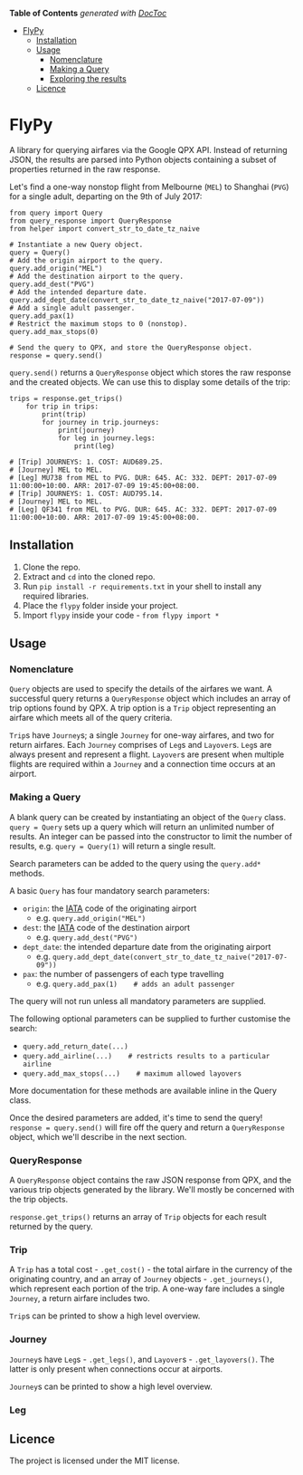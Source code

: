 <!-- START doctoc generated TOC please keep comment here to allow auto update -->
<!-- DON'T EDIT THIS SECTION, INSTEAD RE-RUN doctoc TO UPDATE -->
**Table of Contents**  *generated with [DocToc](https://github.com/thlorenz/doctoc)*

- [FlyPy](#flypy)
  - [Installation](#installation)
  - [Usage](#usage)
    - [Nomenclature](#nomenclature)
    - [Making a Query](#making-a-query)
    - [Exploring the results](#exploring-the-results)
  - [Licence](#licence)

<!-- END doctoc generated TOC please keep comment here to allow auto update -->

# FlyPy

A library for querying airfares via the Google QPX API. Instead of returning JSON, the results are parsed into Python objects containing a subset of properties returned in the raw response.

Let's find a one-way nonstop flight from Melbourne (`MEL`) to Shanghai (`PVG`) for a single adult, departing on the 9th of July 2017:

```{python}
from query import Query
from query_response import QueryResponse
from helper import convert_str_to_date_tz_naive

# Instantiate a new Query object.
query = Query()
# Add the origin airport to the query.
query.add_origin("MEL")
# Add the destination airport to the query.
query.add_dest("PVG")
# Add the intended departure date.
query.add_dept_date(convert_str_to_date_tz_naive("2017-07-09"))
# Add a single adult passenger.
query.add_pax(1)
# Restrict the maximum stops to 0 (nonstop).
query.add_max_stops(0)

# Send the query to QPX, and store the QueryResponse object.
response = query.send()
```

`query.send()` returns a `QueryResponse` object which stores the raw response and the created objects. We can use this to display some details of the trip:

```{python}
trips = response.get_trips()
    for trip in trips:
        print(trip)
        for journey in trip.journeys:
            print(journey)
            for leg in journey.legs:
                print(leg)

# [Trip] JOURNEYS: 1. COST: AUD689.25.
# [Journey] MEL to MEL.
# [Leg] MU738 from MEL to PVG. DUR: 645. AC: 332. DEPT: 2017-07-09 11:00:00+10:00. ARR: 2017-07-09 19:45:00+08:00.
# [Trip] JOURNEYS: 1. COST: AUD795.14.
# [Journey] MEL to MEL.
# [Leg] QF341 from MEL to PVG. DUR: 645. AC: 332. DEPT: 2017-07-09 11:00:00+10:00. ARR: 2017-07-09 19:45:00+08:00.
```

## Installation

1. Clone the repo.
3. Extract and `cd` into the cloned repo.
4. Run `pip install -r requirements.txt` in your shell to install any required
libraries.
5. Place the `flypy` folder inside your project.
6. Import `flypy` inside your code - `from flypy import *`

## Usage

### Nomenclature

`Query` objects are used to specify the details of the airfares we want. A successful query returns a `QueryResponse` object which includes an array of trip options found by QPX. A trip option is a `Trip` object representing an airfare which meets all of the query criteria.

`Trip`s have `Journey`s; a single `Journey` for one-way airfares, and two for return airfares. Each `Journey` comprises of `Leg`s and `Layover`s. `Leg`s are always present and represent a flight. `Layover`s are present when multiple flights are required within a `Journey` and a connection time occurs at an airport.

### Making a Query

A blank query can be created by instantiating an object of the `Query` class. `query = Query` sets up a query which will return an unlimited number of results. An integer can be passed into the constructor to limit the number of results, e.g. `query = Query(1)` will return a single result.

Search parameters can be added to the query using the `query.add*` methods.

A basic `Query` has four mandatory search parameters:

+   `origin`: the [IATA](https://en.wikipedia.org/wiki/List_of_airports_by_IATA_code:_A) code of the originating airport
    *   e.g. `query.add_origin("MEL")`
+   `dest`: the [IATA](https://en.wikipedia.org/wiki/List_of_airports_by_IATA_code:_A) code of the destination airport
    *   e.g. `query.add_dest("PVG")`
+   `dept_date`: the intended departure date from the originating airport
    *   e.g. `query.add_dept_date(convert_str_to_date_tz_naive("2017-07-09"))`
+   `pax`: the number of passengers of each type travelling
    *   e.g. `query.add_pax(1)    # adds an adult passenger`

The query will not run unless all mandatory parameters are supplied.

The following optional parameters can be supplied to further customise the search:

+   `query.add_return_date(...)`
+   `query.add_airline(...)    # restricts results to a particular airline`
+   `query.add_max_stops(...)    # maximum allowed layovers`

More documentation for these methods are available inline in the Query class.

Once the desired parameters are added, it's time to send the query! `response = query.send()` will fire off the query and return a `QueryResponse` object, which we'll describe in the next section.

### QueryResponse

A `QueryResponse` object contains the raw JSON response from QPX, and the various trip objects generated by the library. We'll mostly be concerned with the trip objects.

`response.get_trips()` returns an array of `Trip` objects for each result returned by the query.

### Trip

A `Trip` has a total cost - `.get_cost()` - the total airfare in the currency of the originating country, and an array of `Journey` objects - `.get_journeys()`, which represent each portion of the trip. A one-way fare includes a single `Journey`, a return airfare includes two.

`Trip`s can be printed to show a high level overview.

### Journey

`Journey`s have `Leg`s - `.get_legs()`, and `Layover`s - `.get_layovers()`. The latter is only present when connections occur at airports.

`Journey`s can be printed to show a high level overview.

### Leg


## Licence

The project is licensed under the MIT license.